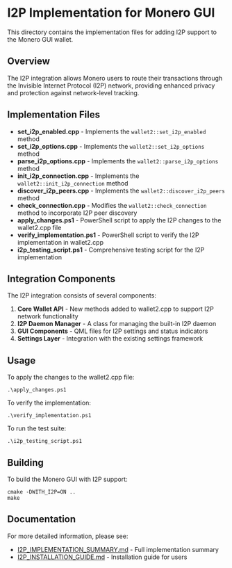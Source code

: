 # I2P Implementation for Monero GUI

This directory contains the implementation files for adding I2P support to the Monero GUI wallet.

## Overview

The I2P integration allows Monero users to route their transactions through the Invisible Internet Protocol (I2P) network, providing enhanced privacy and protection against network-level tracking.

## Implementation Files

- **set_i2p_enabled.cpp** - Implements the `wallet2::set_i2p_enabled` method
- **set_i2p_options.cpp** - Implements the `wallet2::set_i2p_options` method
- **parse_i2p_options.cpp** - Implements the `wallet2::parse_i2p_options` method
- **init_i2p_connection.cpp** - Implements the `wallet2::init_i2p_connection` method
- **discover_i2p_peers.cpp** - Implements the `wallet2::discover_i2p_peers` method
- **check_connection.cpp** - Modifies the `wallet2::check_connection` method to incorporate I2P peer discovery
- **apply_changes.ps1** - PowerShell script to apply the I2P changes to the wallet2.cpp file
- **verify_implementation.ps1** - PowerShell script to verify the I2P implementation in wallet2.cpp
- **i2p_testing_script.ps1** - Comprehensive testing script for the I2P implementation

## Integration Components

The I2P integration consists of several components:

1. **Core Wallet API** - New methods added to wallet2.cpp to support I2P network functionality
2. **I2P Daemon Manager** - A class for managing the built-in I2P daemon
3. **GUI Components** - QML files for I2P settings and status indicators
4. **Settings Layer** - Integration with the existing settings framework

## Usage

To apply the changes to the wallet2.cpp file:

```
.\apply_changes.ps1
```

To verify the implementation:

```
.\verify_implementation.ps1
```

To run the test suite:

```
.\i2p_testing_script.ps1
```

## Building

To build the Monero GUI with I2P support:

```
cmake -DWITH_I2P=ON ..
make
```

## Documentation

For more detailed information, please see:

- [I2P_IMPLEMENTATION_SUMMARY.md](../I2P_IMPLEMENTATION_SUMMARY.md) - Full implementation summary
- [I2P_INSTALLATION_GUIDE.md](../I2P_INSTALLATION_GUIDE.md) - Installation guide for users 